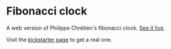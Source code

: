 # Fibonacci clock

A web version of Philippe Chrétien's fibonacci clock. [See it live](http://tts.eng.br/fibonacci-clock).

Visit the [kickstarter page](https://www.kickstarter.com/projects/basbrun/fibonacci-clock-an-open-source-clock-for-nerds-wit?ref=category_newest) to get a real one.
